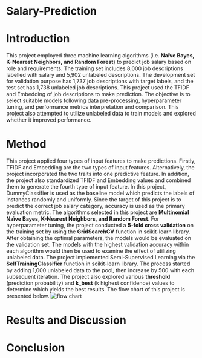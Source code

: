 # Salary-Prediction

# Introduction
This project employed three machine learning algorithms (i.e. **Naïve Bayes, K-Nearest Neighbors, and Random Forest**) to predict job salary based on role and requirements. The training set includes 8,000 job descriptions labelled with salary and 5,902 unlabeled descriptions. The development set for validation purpose has 1,737 job descriptions with target labels, and the test set has 1,738 unlabeled job descriptions. This project used the TFIDF and Embedding of job descriptions to make prediction. The objective is to select suitable models following data pre-processing, hyperparameter tuning, and performance metrics interpretation and comparison. This project also attempted to utilize unlabeled data to train models and explored whether it improved performance.

# Method
This project applied four types of input features to make predictions. Firstly, TFIDF and Embedding are the two types of input features. Alternatively, the project incorporated the two traits into one predictive feature. In addition, the project also standardized TFIDF and Embedding values and combined them to generate the fourth type of input feature.
In this project, DummyClassifier is used as the baseline model which predicts the labels of instances randomly and uniformly. Since the target of this project is to predict the correct job salary category, accuracy is used as the primary evaluation metric. The algorithms selected in this project are **Multinomial Naïve Bayes, K-Nearest Neighbors, and Random Forest**. For hyperparameter tuning, the project conducted a **5-fold cross validation** on the training set by using the **GridSearchCV** function in scikit-learn library. After obtaining the optimal parameters, the models would be evaluated on the validation set. The models with the highest validation accuracy within each algorithm would then be used to examine the effect of utilizing unlabeled data. The project implemented Semi-Supervised Learning via the **SelfTrainingClassifier** function in scikit-learn library. The process started by adding 1,000 unlabeled data to the pool, then increase by 500 with each subsequent iteration. The project also explored various **threshold** (prediction probability) and **k_best** (k highest confidence) values to determine which yields the best results. The flow chart of this project is presented below.
![flow chart](https://github.com/W-Hsieh/Salary-Prediction/assets/142127312/31c6d781-5405-4b44-bdfb-f18eb4d0af60)

# Results and Discussion

# Conclusion
